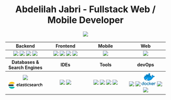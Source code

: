 <div align="center">

# Abdelilah Jabri - Fullstack Web / Mobile Developer

![](https://visitor-badge.laobi.icu/badge?page_id=AbdelilahJabri.Abdelilah)

  <table align ="center">
    <thead>
    <tr>
      <th width="25%">Backend</th>
      <th width="25%">Frontend</th>
      <th width="25%">Mobile</th>
      <th width="25%">Web</th>
    </tr>
    </thead>
    <tbody>
      <tr>
        <td align = "center">
          <img src = "https://www.freepnglogos.com/uploads/php-logo-png/php-logo-php-elephant-logo-vectors-download-5.png" height ="45px">
          <img src = "https://symfony.com/images/logos/sf-positive.svg" height ="45px">
          <img src = "https://upload.wikimedia.org/wikipedia/commons/thumb/9/9a/Laravel.svg/1200px-Laravel.svg.png" height ="45px">
          <img src = "https://api-platform.com/static/1d564bfa48554e9e55528e4352daeec4/77647/Logo_Circle%20webby%20text%20blue%20light.png" height ="45px">
        </td>
        <td  align = "center">
          <img src = "https://cdn.auth0.com/blog/react-js/react.png" height ="45px">
          <img src = "https://everyday.codes/wp-content/uploads/2020/01/0-U2DmhXYumRyXH6X1.png" height ="35px">
          <img src = "https://upload.wikimedia.org/wikipedia/commons/thumb/9/95/Vue.js_Logo_2.svg/1200px-Vue.js_Logo_2.svg.png" height ="35px">
          <img src = "https://nuxtjs.org/logos/nuxt-square.svg" height ="45px">
        </td>
        <td  align = "center">
          <img src = "https://assets-global.website-files.com/5d9bc5d562ffc2869b470941/5e1f9804b36ff7196d4b72a0_logo-react-native-tech.png" height ="45px">
        </td>
        <td align = "center">
          <img src = "https://www.freepnglogos.com/uploads/html5-logo-png/html5-logo-best-web-design-psd-html-cms-development-ecommerce-6.png" width ="130px">
        </td>
      </tr>
    </tbody>
    <thead>
    <tr>
      <th>Databases & Search Engines</th>
      <th>IDEs</th>
      <th>Tools</th>
      <th>devOps</th>
    </tr>
    </thead>
    <tbody>
      <tr>
        <td align = "center">
          <img src = "http://pngimg.com/uploads/mysql/mysql_PNG23.png" height ="45px">
          <img src = "https://raw.githubusercontent.com/docker-library/docs/7baeec9386c1d3960fc9021a5973694b2e0e1af9/elasticsearch/logo.png" width ="160px">
        </td>
        <td align = "center">
          <img src = "https://upload.wikimedia.org/wikipedia/commons/d/d0/Phpstorm.png" height ="45px">
          <img src = "https://upload.wikimedia.org/wikipedia/commons/thumb/d/d7/WebStorm.png/1200px-WebStorm.png" height ="45px">
        </td>
        <td  align = "center">
          <img src = "https://git-scm.com/images/logos/downloads/Git-Icon-1788C.png" height ="45px">
          <img src = "https://miro.medium.com/max/325/0*tTvqxZBtyiDw3vVw.png" height ="45px">
          <img src = "https://nordicapis.com/wp-content/uploads/pm-logo-vert.png" height ="45px">
          <img src = "https://pbs.twimg.com/profile_images/1074669573503365121/-AvocOY1_400x400.jpg" height ="45px">
        </td>
        <td  align = "center">
          <img src="https://upload.wikimedia.org/wikipedia/commons/thumb/3/35/Tux.svg/1200px-Tux.svg.png" height ="45px" />
          <img src="https://upload.wikimedia.org/wikipedia/commons/thumb/9/93/Amazon_Web_Services_Logo.svg/1024px-Amazon_Web_Services_Logo.svg.png" height ="45px" />
          <img src="https://raw.githubusercontent.com/github/explore/80688e429a7d4ef2fca1e82350fe8e3517d3494d/topics/docker/docker.png" height ="45px" >
          <img src="https://upload.wikimedia.org/wikipedia/commons/thumb/e/e9/Jenkins_logo.svg/1200px-Jenkins_logo.svg.png" height ="45px"/>
          <img src="https://cdn.freebiesupply.com/logos/large/2x/travis-ci-logo-png-transparent.png" height ="45px"/>
        </td>
      </tr>
    </tbody>
  </table>
<div align = "center">
</div>
